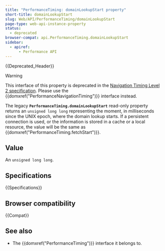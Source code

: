 ```yaml
---
title: "PerformanceTiming: domainLookupStart property"
short-title: domainLookupStart
slug: Web/API/PerformanceTiming/domainLookupStart
page-type: web-api-instance-property
status:
  - deprecated
browser-compat: api.PerformanceTiming.domainLookupStart
sidebar:
  - apiref:
      - Performance API
---
```


{{Deprecated_Header}}

> [!WARNING]
> This interface of this property is deprecated in the [Navigation Timing Level 2 specification](https://w3c.github.io/navigation-timing/#obsolete). Please use the {{domxref("PerformanceNavigationTiming")}}
> interface instead.

The legacy
**`PerformanceTiming.domainLookupStart`**
read-only property returns an `unsigned long long` representing the moment,
in milliseconds since the UNIX epoch, where the domain lookup starts. If a persistent
connection is used, or the information is stored in a cache or a local resource, the
value will be the same as {{domxref("PerformanceTiming.fetchStart")}}.

## Value

An `unsigned long long`.

## Specifications

{{Specifications}}

## Browser compatibility

{{Compat}}

## See also

- The {{domxref("PerformanceTiming")}} interface it belongs to.
